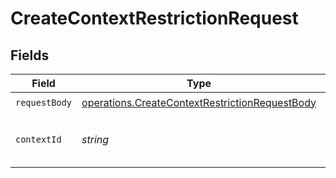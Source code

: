 # CreateContextRestrictionRequest


## Fields

| Field                                                                                                                   | Type                                                                                                                    | Required                                                                                                                | Description                                                                                                             | Example                                                                                                                 |
| ----------------------------------------------------------------------------------------------------------------------- | ----------------------------------------------------------------------------------------------------------------------- | ----------------------------------------------------------------------------------------------------------------------- | ----------------------------------------------------------------------------------------------------------------------- | ----------------------------------------------------------------------------------------------------------------------- |
| `requestBody`                                                                                                           | [operations.CreateContextRestrictionRequestBody](../../../sdk/models/operations/createcontextrestrictionrequestbody.md) | :heavy_check_mark:                                                                                                      | N/A                                                                                                                     |                                                                                                                         |
| `contextId`                                                                                                             | *string*                                                                                                                | :heavy_check_mark:                                                                                                      | An opaque identifier of a context.                                                                                      | be8bb2e3-c3d6-4098-89f4-572ff976ba9a                                                                                    |